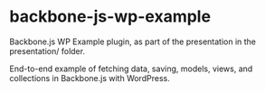 backbone-js-wp-example
======================

Backbone.js WP Example plugin, as part of the presentation in the presentation/ folder.

End-to-end example of fetching data, saving, models, views, and collections in Backbone.js with WordPress.

